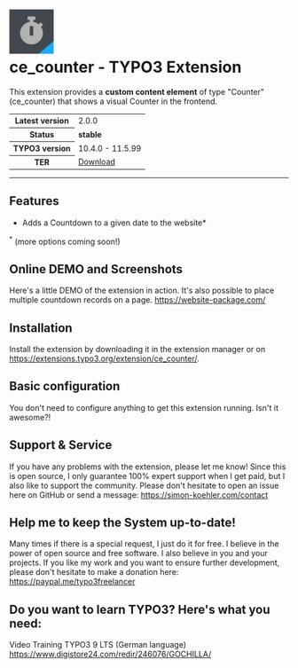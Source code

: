 # <img src="https://github.com/koehlersimon/ce_counter/blob/master/Resources/Public/Icons/ext_icon.svg?raw=true" width="80" height="80"><br> ce_counter - TYPO3 Extension

This extension provides a **custom content element** of type "Counter" (ce_counter) that shows a visual Counter in the frontend.

<table border="0">
    <tr>
        <th>Latest version</b></th>
        <td>2.0.0</td>
    </tr>
    <tr>
        <th>Status</b></th>
        <td><strong>stable</strong></td>
    </tr>
    <tr>
        <th>TYPO3 version</b></th>
        <td>10.4.0 - 11.5.99</td>
    </tr>
    <tr>
        <th>TER</b></th>
        <td><a href="https://extensions.typo3.org/extension/ce_counter/">Download</a></td>
    </tr>
</table>

<hr>

## Features

- Adds a Countdown to a given date to the website*

<sup>*</sup> (more options coming soon!)

## Online DEMO and Screenshots
Here's a little DEMO of the extension in action. It's also possible to place multiple countdown records on a page.
https://website-package.com/

## Installation

Install the extension by downloading it in the extension manager or on https://extensions.typo3.org/extension/ce_counter/.

## Basic configuration

You don't need to configure anything to get this extension running. Isn't it awesome?!

## Support & Service

If you have any problems with the extension, please let me know! Since this is open source, I only guarantee 100% expert support when I get paid, but I also like to support the community. Please don't hesitate to open an issue here on GitHub or send a message: https://simon-koehler.com/contact

## Help me to keep the System up-to-date!

Many times if there is a special request, I just do it for free. I believe in the power of open source and free software. I also believe in you and your projects. If you like my work and you want to ensure further development, please don't hesitate to make a donation here: https://paypal.me/typo3freelancer

## Do you want to learn TYPO3? Here's what you need:
Video Training TYPO3 9 LTS (German language)
https://www.digistore24.com/redir/246076/GOCHILLA/
